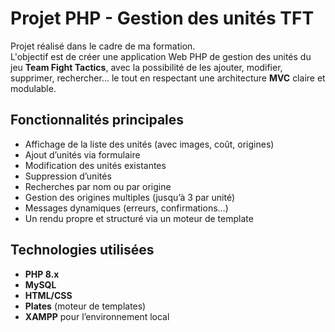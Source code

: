 # Projet PHP - Gestion des unités TFT

Projet réalisé dans le cadre de ma formation.  
L'objectif est de créer une application Web PHP de gestion des unités du jeu **Team Fight Tactics**, avec la possibilité de les ajouter, modifier, supprimer, rechercher... le tout en respectant une architecture **MVC** claire et modulable.

## Fonctionnalités principales

- Affichage de la liste des unités (avec images, coût, origines)
- Ajout d’unités via formulaire
- Modification des unités existantes
- Suppression d’unités
- Recherches par nom ou par origine
- Gestion des origines multiples (jusqu’à 3 par unité)
- Messages dynamiques (erreurs, confirmations…)
- Un rendu propre et structuré via un moteur de template

## Technologies utilisées

- **PHP 8.x**
- **MySQL**
- **HTML/CSS**
- **Plates** (moteur de templates)
- **XAMPP** pour l’environnement local
